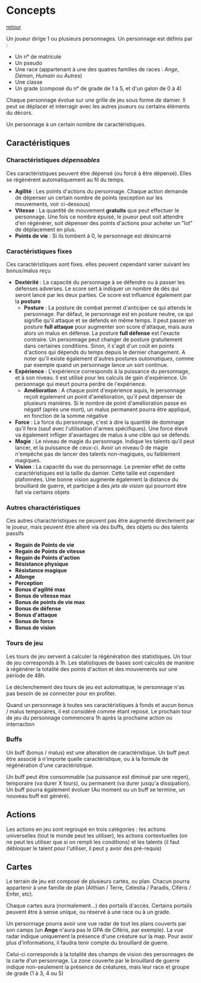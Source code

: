 # Concepts
[retour](index)

Un joueur dirige 1 ou plusieurs personnages. Un personnage est définis par :
* Un n° de matricule
* Un pseudo
* Une race (appartenant à une des quatres familles de races :  _Ange_, _Démon_, _Humain_ ou _Autres_)
* Une classe
* Un grade (composé du n° de grade de 1 à 5, et d'un galon de 0 à 4)

Chaque personnage évolue sur une grille de jeu sous forme de damier. Il peut se déplacer et interragir avec les autres joueurs ou certains éléments du décors.

Un personnage à un certain nombre de caractéristiques.

## Caractéristiques

### Charactéristiques _dépensables_
Ces caractéristiques peuvent être dépensé (ou forcé à être dépensé). Elles se régènèrent automatiquement au fil du temps.


* __Agilité__ : Les points d'actions du personnage. Chaque action demande de dépenser un certain nombre de points (exception sur les mouvements, voir ci-dessous)
* __Vitesse__ : La quantité de mouvement __gratuits__ que peut effectuer le personnage. Une fois ce nombre épuisé, le joueur peut soit attendre d'en régénérer, soit dépenser des points d'actions pour acheter un "lot" de déplacement en plus.
* __Points de vie__ : Si ils tombent à 0, le personnage est désincarné

### Caractéristiques fixes
Ces caractéristiques sont fixes. elles peuvent cependant varier suivant les bonus/malus reçu

* __Dextérité__ : La capacité du personnage à se défendre ou à passer les défenses adverses. Le score sert à indiquer un nombre de dés qui seront lancé par les deux parties. Ce score est influencé également par la __posture__
  * __Posture__ : La posture de combat permet d'anticiper ce qui attends le personnage. Par défaut, le personnage est en posture neutre, ce qui signifie qu'il attaque et se défends en même temps. Il peut passer en posture __full attaque__ pour augmenter son score d'attaque, mais aura alors un malus en défense. La posture __full défense__ est l'exacte contraire. Un personnage peut changer de posture gratuitement dans certaines conditions. Sinon, il s'agit d'un coût en points d'actions qui dépends du temps depuis le dernier changement. A noter qu'il existe également d'autres postures _automatiques_, comme par exemple quand un personnage lance un sort continue.
* __Expérience__ : L'expérience corresponds à la puissance du personnage, et à son niveau. Il est utilisé pour les calculs de gain d'expérience. Un personnage qui meurt pourra perdre de l'expérience.
  * __Amélioration__ : A chaque point d'expérience aquis, le personnage reçoit également un point d'amélioration, qu'il peut dépenser de plusieurs manières. Si le nombre de point d'amélioration passe en négatif (après une mort), un malus permanent pourra être appliqué, en fonction de la somme négative
* __Force__ : La force du personnage, c'est à dire la quantité de dommage qu'il fera (sauf avec l'utilisation d'armes spécifiques). Une force élevé va également infliger d'avantages de malus à une cible qui se défends.
* __Magie__ : Le niveau de magie du personnage. Indique les talents qu'il peut lancer, et la puissance de ceux-ci. Avoir un niveau 0 de magie n'empêche pas de lancer des talents non-magiques, ou faiblement magiques.
* __Vision__ : La capacité du vue du personnage. Le premier effet de cette caractéristiques est la taille du damier. Cette taille est cependant plafonnées. Une bonne vision augmente également la distance du brouillard de guerre, et participe à des _jets de vision_ qui pourront être fait via certains objets

### Autres charactéristiques
Ces autres charactéristiques ne peuvent pas être augmenté directement par le joueur, mais peuvent être alteré via des buffs, des objets ou des talents passifs
* __Regain de Points de vie__
* __Regain de Points de vitesse__
* __Regain de Points d'action__
* __Résistance physique__
* __Résistance magique__
* __Allonge__
* __Perception__
* __Bonus d'agilité max__
* __Bonus de vitesse max__
* __Bonus de points de vie max__
* __Bonus de défense__
* __Bonus d'attaque__
* __Bonus de force__
* __Bonus de vision__

### Tours de jeu
Les tours de jeu servent à calculer la régénération des statistiques. Un tour de jeu corresponds à 1h. Les statistiques de bases sont calculés de manière à régénérer la totalité des points d'action et des mouvements sur une période de 48h.

Le déclenchement des tours de jeu est automatique, le personnage n'as pas besoin de se connecter pour en profiter.

Quand un personnage à toutes ses caractéristiques à fonds et aucun bonus / malus temporaires, il est considéré comme étant reposé. Le prochain tour de jeu du personnage commencera 1h après la prochaine action ou interraction

### Buffs
Un buff (bonus / malus) est une alteration de caractéristique. Un buff peut être associé à n'importe quelle caractéristique, ou à la formule de régénération d'une caractéristique.

Un buff peut être consommable (sa puissance est diminué par une regen), temporaire (va durer X tours), ou permanent (va durer jusqu'a dissipation). Un buff pourra également évoluer (Au moment ou un buff se termine, un nouveau buff est généré).

## Actions
Les actions en jeu sont regroupé en trois catégories : les actions universelles (tout le monde peut les utiliser), les actions contextuelles (on ne peut les utiliser que si on rempli les conditions) et les talents (il faut débloquer le talent pour l'utiliser, il peut y avoir des pré-requis)

## Cartes

Le terrain de jeu est composé de plusieurs cartes, ou plan. Chacun pourra appartenir à une famille de plan (Althian / Terre, Célestia / Paradis, Ciféris / Enfer, etc).

Chaque cartes aura (normalement...) des portails d'accès. Certains portails peuvent être à sense unique, ou réservé à une race ou à un grade.

Un personnage pourra avoir une vue radar de tout les plans couverts par son camps (un __Ange__ n'aura pas le GPA de Ciféris, par exemple). La vue radar indique uniquement la présence d'une créature sur la map. Pour avoir plus d'informations, il faudra tenir compte du brouillard de guerre.

Celui-ci corresponds à la totalité des champs de vision des personnages de la carte d'un personnage. La zone couverte par le brouillard de guerre indique non-seulement la présence de créatures, mais leur race et groupe de grade (1 à 3, 4 ou 5)
